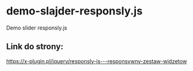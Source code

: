 # demo-slajder-responsly.js
 Demo slider responsly.js

## Link do strony: 
https://x-plugin.pl/jquery/responsly-js---responsywny-zestaw-widzetow
